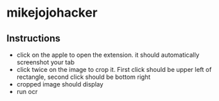 # mikejojohacker

## Instructions

- click on the apple to open the extension. it should automatically screenshot your tab
- click twice on the image to crop it. First click should be upper left of rectangle, second click should be bottom right
- cropped image should display
- run ocr
